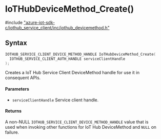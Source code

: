 # IoTHubDeviceMethod_Create()

\#include ["azure-iot-sdk-c/iothub_service_client/inc/iothub_devicemethod.h"](../iot-c-ref-iothub-devicemethod-h.md)  

## Syntax

```C
IOTHUB_SERVICE_CLIENT_DEVICE_METHOD_HANDLE IoTHubDeviceMethod_Create(
  IOTHUB_SERVICE_CLIENT_AUTH_HANDLE	serviceClientHandle
);

```

Creates a IoT Hub Service Client DeviceMethod handle for use it in consequent APIs.

#### Parameters
* `serviceClientHandle` Service client handle.

#### Returns
A non-NULL `IOTHUB_SERVICE_CLIENT_DEVICE_METHOD_HANDLE` value that is used when invoking other functions for IoT Hub DeviceMethod and `NULL` on failure.

